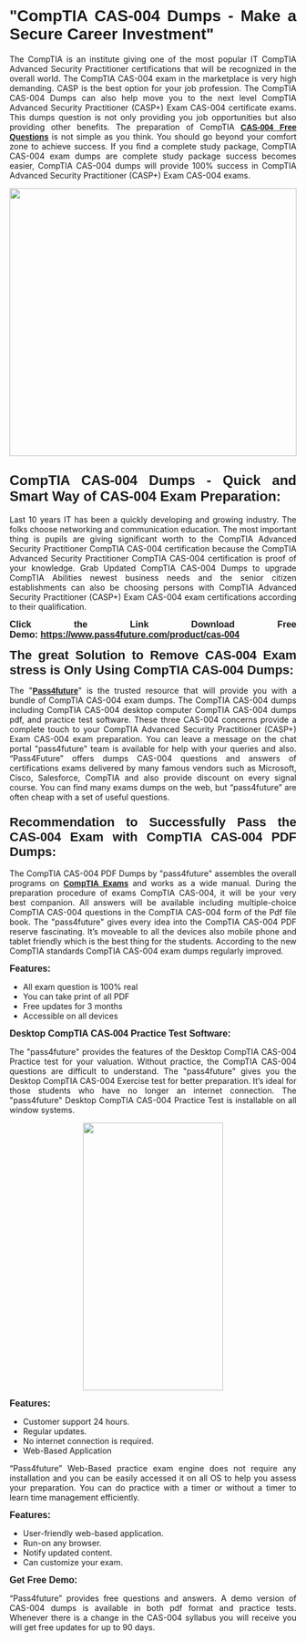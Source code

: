 
<h1 style="text-align: justify;"><span style="font-family:Tahoma,Geneva,sans-serif;"><strong>"CompTIA CAS-004 Dumps - Make a Secure Career Investment"</strong></span></h1>

<p style="text-align: justify;">The CompTIA is an institute giving one of the most popular IT CompTIA Advanced Security Practitioner certifications that will be recognized in the overall world. The CompTIA CAS-004 exam in the marketplace is very high demanding. CASP is the best option for your job profession. The CompTIA CAS-004 Dumps can also help move you to the next level CompTIA Advanced Security Practitioner (CASP+) Exam CAS-004 certificate exams. This dumps question is not only providing you job opportunities but also providing other benefits. The preparation of CompTIA <span style="font-family:Tahoma,Geneva,sans-serif;"><strong><a href="https://www.pass4future.com/questions/comptia/cas-004">CAS-004 Free Questions</a></strong></span> is not simple as you think. You should go beyond your comfort zone to achieve success. If you find a complete study package, CompTIA CAS-004 exam dumps are complete study package success becomes easier, CompTIA CAS-004 dumps will provide 100% success in CompTIA Advanced Security Practitioner (CASP+) Exam CAS-004 exams.</p>

<p style="text-align: justify;"><a href="https://www.pass4future.com/product/cas-004"><img alt="" src="https://lh3.googleusercontent.com/pw/AM-JKLVhEO4I138wJzOepD3laGU-R1M7eT-OTYdow6pCESip26lSeaxxzS9BVWUKuzj1e3L_MoxCfVgBEvV8ODwl1LGzlZbt6HJm3NXXplPwnYiBfuYM_eQCcVVRMaAwHdsl3AhHOZS-up7mzwmd4i4EpEGq=w1112-h625-no?authuser=0" style="width: 100%; height: 470px;" /></a></p>

<h2 style="text-align: justify;"><span style="font-size:24px;"><strong><span style="font-family:Tahoma,Geneva,sans-serif;">CompTIA CAS-004 Dumps - Quick and Smart Way of CAS-004 Exam Preparation:</span></strong></span></h2>

<p style="text-align: justify;">Last 10 years IT has been a quickly developing and growing industry. The folks choose networking and communication education. The most important thing is pupils are giving significant worth to the CompTIA Advanced Security Practitioner CompTIA CAS-004 certification because the CompTIA Advanced Security Practitioner CompTIA CAS-004 certification is proof of your knowledge. Grab Updated CompTIA CAS-004 Dumps to upgrade CompTIA Abilities newest business needs and the senior citizen establishments can also be choosing persons with CompTIA Advanced Security Practitioner (CASP+) Exam CAS-004 exam certifications according to their qualification.</p>

<p style="text-align: justify;"><strong><span style="font-family:Lucida Sans Unicode,Lucida Grande,sans-serif;"><span style="font-size:16px;">Click the Link Download Free Demo: <a href="https://www.pass4future.com/product/cas-004">https://www.pass4future.com/product/cas-004</a></span></span></strong></p>

<p style="text-align: justify;"><strong><span style="font-size:22px;"><span style="font-family:Tahoma,Geneva,sans-serif;">The great Solution to Remove CAS-004 Exam stress is Only Using CompTIA CAS-004 Dumps:</span></span></strong></p>

<p style="text-align: justify;">The "<span style="font-family:Lucida Sans Unicode,Lucida Grande,sans-serif;"><a href="https://www.pass4future.com/"><strong>Pass4future</strong></a></span>" is the trusted resource that will provide you with a bundle of CompTIA CAS-004 exam dumps. The CompTIA CAS-004 dumps including CompTIA CAS-004 desktop computer CompTIA CAS-004 dumps pdf, and practice test software. These three CAS-004 concerns provide a complete touch to your CompTIA Advanced Security Practitioner (CASP+) Exam CAS-004 exam preparation. You can leave a message on the chat portal "pass4future" team is available for help with your queries and also. “Pass4Future” offers dumps CAS-004 questions and answers of certifications exams delivered by many famous vendors such as Microsoft, Cisco, Salesforce, CompTIA and also provide discount on every signal course. You can find many exams dumps on the web, but “pass4future” are often cheap with a set of useful questions.</p>

<h3 style="text-align: justify;"><span style="font-size:22px;"><strong><span style="font-family:Tahoma,Geneva,sans-serif;">Recommendation to Successfully Pass the CAS-004 Exam with CompTIA CAS-004 PDF Dumps:</span></strong></span></h3>

<p style="text-align: justify;">The CompTIA CAS-004 PDF Dumps by "pass4future" assembles the overall programs on <span style="font-family:Lucida Sans Unicode,Lucida Grande,sans-serif;"><strong><a href="https://www.pass4future.com/comptia">CompTIA Exams</a></strong></span> and works as a wide manual. During the preparation procedure of exams CompTIA CAS-004, it will be your very best companion. All answers will be available including multiple-choice CompTIA CAS-004 questions in the CompTIA CAS-004 form of the Pdf file book. The "pass4future" gives every idea into the CompTIA CAS-004 PDF reserve fascinating. It’s moveable to all the devices also mobile phone and tablet friendly which is the best thing for the students. According to the new CompTIA standards CompTIA CAS-004 exam dumps regularly improved.</p>

<p style="text-align: justify;"><span style="font-family:Lucida Sans Unicode,Lucida Grande,sans-serif;"><span style="font-size:16px;"><strong>Features:</strong></span></span></p>

<ul>
	<li style="text-align: justify;">All exam question is 100% real</li>
	<li style="text-align: justify;">You can take print of all PDF</li>
	<li style="text-align: justify;">Free updates for 3 months </li>
	<li style="text-align: justify;">Accessible on all devices</li>
</ul>

<p style="text-align: justify;"><span style="font-family:Tahoma,Geneva,sans-serif;"><span style="font-size:16px;"><strong>Desktop CompTIA CAS-004 Practice Test Software:</strong></span></span></p>

<p style="text-align: justify;">The "pass4future" provides the features of the Desktop CompTIA CAS-004 Practice test for your valuation. Without practice, the CompTIA CAS-004 questions are difficult to understand. The "pass4future" gives you the Desktop CompTIA CAS-004 Exercise test for better preparation. It’s ideal for those students who have no longer an internet connection. The "pass4future" Desktop CompTIA CAS-004 Practice Test is installable on all window systems.</p>

<p style="text-align: center;"><a href="https://www.pass4future.com/product/cas-004"><img alt="" src="https://lh3.googleusercontent.com/pw/AM-JKLV3yUm3jiqqIo1xIsj1VJ_UeysYexQY-pRYO0rIFl3vg11QZioN-gzffpw2AfKqFynWuvoXOreWrWS0swpr4xmOSWfwII2jvatteuqrfxiWGFBSHPiZUCoi33jqeymK5dmu-0enyX6tayRCAMHw05jv=s625-no?authuser=0" style="width: 70%; height: 470px;" /></a></p>

<p style="text-align: justify;"><span style="font-size:16px;"><span style="font-family:Lucida Sans Unicode,Lucida Grande,sans-serif;"><strong>Features:</strong></span></span></p>

<ul>
	<li style="text-align: justify;">Customer support 24 hours. </li>
	<li style="text-align: justify;">Regular updates. </li>
	<li style="text-align: justify;">No internet connection is required.</li>
	<li style="text-align: justify;">Web-Based Application</li>
</ul>

<p style="text-align: justify;">“Pass4future” Web-Based practice exam engine does not require any installation and you can be easily accessed it on all OS to help you assess your preparation. You can do practice with a timer or without a timer to learn time management efficiently.</p>

<p style="text-align: justify;"><strong><span style="font-size:16px;"><span style="font-family:Lucida Sans Unicode,Lucida Grande,sans-serif;">Features:</span></span></strong></p>

<ul>
	<li style="text-align: justify;">User-friendly web-based application.</li>
	<li style="text-align: justify;">Run-on any browser. </li>
	<li style="text-align: justify;">Notify updated content.</li>
	<li style="text-align: justify;">Can customize your exam.</li>
</ul>

<p style="text-align: justify;"><span style="font-size:16px;"><span style="font-family:Lucida Sans Unicode,Lucida Grande,sans-serif;"><strong>Get Free Demo:</strong></span></span></p>

<p style="text-align: justify;">“Pass4future” provides free questions and answers. A demo version of CAS-004 dumps is available in both pdf format and practice tests. Whenever there is a change in the CAS-004 syllabus you will receive you will get free updates for up to 90 days. </p>
